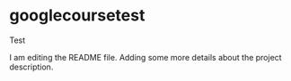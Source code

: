 # googlecoursetest
Test 


I am editing the README file. Adding some more details about the project description.
